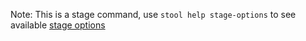 
Note: This is a stage command, use `stool help stage-options` to see available [stage options](#stool-stage-options)
